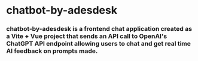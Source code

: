 # chatbot-by-adesdesk
### chatbot-by-adesdesk is a frontend chat application created as a Vite + Vue project that sends an API call to OpenAI's ChatGPT API endpoint allowing users to chat and get real time AI feedback on prompts made.
